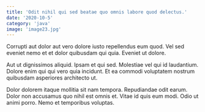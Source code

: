 ```yaml
---
title: 'Odit nihil qui sed beatae quo omnis labore quod delectus.'
date: '2020-10-5'
category: 'java'
image: 'image23.jpg'
---
```


Corrupti aut dolor aut vero dolore iusto repellendus eum quod. Vel sed eveniet nemo et et dolor quibusdam qui quia. Eveniet ut dolore.
 Aut ut dignissimos aliquid. Ipsam et qui sed. Molestiae vel qui id laudantium. Dolore enim qui qui vero quia incidunt. Et ea commodi voluptatem nostrum quibusdam asperiores architecto ut.
 Dolor dolorem itaque mollitia sit nam tempora. Repudiandae odit earum. Dolor non accusamus quo nihil est omnis et. Vitae id quis eum modi. Odio ut animi porro. Nemo et temporibus voluptas.
